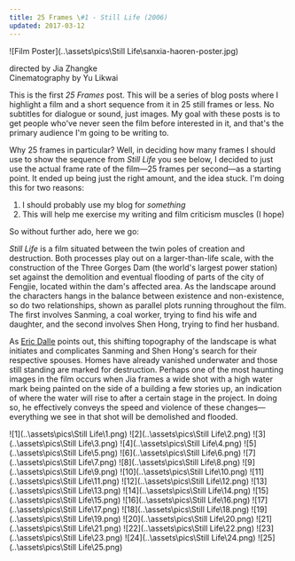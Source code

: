 ```yaml
---
title: 25 Frames \#1 - Still Life (2006)
updated: 2017-03-12
---
```


![Film Poster](..\assets\pics\Still Life\sanxia-haoren-poster.jpg)

directed by Jia Zhangke  
Cinematography by Yu Likwai

This is the first *25 Frames* post. This will be a series of blog posts where I highlight a film and a short sequence from it in 25 still frames or less. No subtitles for dialogue or sound, just images. My goal with these posts is to get people who've never seen the film before interested in it, and that's the primary audience I'm going to be writing to.

Why 25 frames in particular? Well, in deciding how many frames I should use to show the sequence from *Still Life* you see below, I decided to just use the actual frame rate of the film—25 frames per second—as a starting point. It ended up being just the right amount, and the idea stuck. I'm doing this for two reasons:

1. I should probably use my blog for *something*
2. This will help me exercise my writing and film criticism muscles (I hope)

So without further ado, here we go:

*Still Life* is a film situated between the twin poles of creation and destruction. Both processes play out on a larger-than-life scale, with the construction of the Three Gorges Dam (the world's largest power station) set against the demolition and eventual flooding of parts of the city of Fengjie, located within the dam's affected area. As the landscape around the characters hangs in the balance between existence and non-existence, so do two relationships, shown as parallel plots running throughout the film. The first involves Sanming, a coal worker, trying to find his wife and daughter, and the second involves Shen Hong, trying to find her husband.

As [Eric Dalle](https://www.ejumpcut.org/archive/jc53.2011/dalleStillLife/) points out, this shifting topography of the landscape is what initiates and complicates Sanming and Shen Hong's search for their respective spouses. Homes have already vanished underwater and those still standing are marked for destruction. Perhaps one of the most haunting images in the film occurs when Jia frames a wide shot with a high water mark being painted on the side of a building a few stories up, an indication of where the water will rise to after a certain stage in the project. In doing so, he effectively conveys the speed and violence of these changes—everything we see in that shot will be demolished and flooded.

![1](..\assets\pics\Still Life\1.png)
![2](..\assets\pics\Still Life\2.png)
![3](..\assets\pics\Still Life\3.png)
![4](..\assets\pics\Still Life\4.png)
![5](..\assets\pics\Still Life\5.png)
![6](..\assets\pics\Still Life\6.png)
![7](..\assets\pics\Still Life\7.png)
![8](..\assets\pics\Still Life\8.png)
![9](..\assets\pics\Still Life\9.png)
![10](..\assets\pics\Still Life\10.png)
![11](..\assets\pics\Still Life\11.png)
![12](..\assets\pics\Still Life\12.png)
![13](..\assets\pics\Still Life\13.png)
![14](..\assets\pics\Still Life\14.png)
![15](..\assets\pics\Still Life\15.png)
![16](..\assets\pics\Still Life\16.png)
![17](..\assets\pics\Still Life\17.png)
![18](..\assets\pics\Still Life\18.png)
![19](..\assets\pics\Still Life\19.png)
![20](..\assets\pics\Still Life\20.png)
![21](..\assets\pics\Still Life\21.png)
![22](..\assets\pics\Still Life\22.png)
![23](..\assets\pics\Still Life\23.png)
![24](..\assets\pics\Still Life\24.png)
![25](..\assets\pics\Still Life\25.png)

